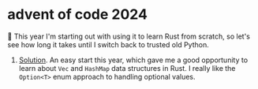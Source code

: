 # advent of code 2024

🎄 This year I'm starting out with using it to learn Rust from scratch, so let's see how long it takes until I switch back to trusted old Python.

1. [Solution](https://github.com/alex-schaaf/adventofcode2024/blob/main/day01/src/main.rs). An easy start this year, which gave me a good opportunity to learn about `Vec` and `HashMap` data structures in Rust. I really like the `Option<T>` enum approach to handling optional values.
